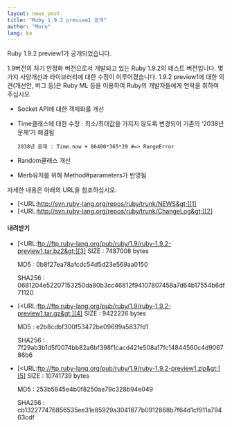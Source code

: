 ```yaml
---
layout: news_post
title: "Ruby 1.9.2 preview1 공개"
author: "Moru"
lang: ko
---
```


Ruby 1.9.2 preview1가 공개되었습니다.

1\.9버전의 차기 안정화 버전으로서 개발되고 있는 Ruby 1.9.2의 테스트 버전입니다. 몇가지 사양개선과 라이브러리에 대한
수정이 이루어졌습니다. 1.9.2 preview1에 대한 의견(개선안, 버그 등)은 Ruby ML 등을 이용하여 Ruby의
개발자들에게 연락을 취하여 주십시오.

* Socket API에 대한 객체화를 개선
* Time클래스에 대한 수정 : 최소/최대값을 가지지 않도록 변경되어 기존의 ‘2038년 문제‘가 해결됨

      2038년 문제 : Time.now + 86400*365*29 #=> RangeError

* Random클래스 개선
* Merb유저를 위해 Method#parameters가 반영됨

자세한 내용은 아래의 URL을 참조하십시오.

* [&lt;URL:http://svn.ruby-lang.org/repos/ruby/trunk/NEWS&gt;][1]
* [&lt;URL:http://svn.ruby-lang.org/repos/ruby/trunk/ChangeLog&gt;][2]

#### 내려받기

* [&lt;URL:ftp://ftp.ruby-lang.org/pub/ruby/1.9/ruby-1.9.2-preview1.tar.bz2&gt;][3]
  SIZE
  : 7487008 bytes

  MD5
  : 0b8f27ea78afcdc54d5d23e569aa0150

  SHA256
  : 0681204e52207153250da80b3cc46812f94107807458a7d64b17554b6df71120

* [&lt;URL:ftp://ftp.ruby-lang.org/pub/ruby/1.9/ruby-1.9.2-preview1.tar.gz&gt;][4]
  SIZE
  : 9422226 bytes

  MD5
  : e2b8cdbf300f53472be09699a5837fd1

  SHA256
  : 7f29ab3b1d5f0074bb82a6bf398f1cacd42fe508a17fc14844560c4d906786b6

* [&lt;URL:ftp://ftp.ruby-lang.org/pub/ruby/1.9/ruby-1.9.2-preview1.zip&gt;][5]
  SIZE
  : 10741739 bytes

  MD5
  : 253b5845e4b0f8250ae79c328b94e049

  SHA256
  : cb132277476856535ee31e85929a3041877b0912868b7f64d1cf911a79463cdf



[1]: http://svn.ruby-lang.org/repos/ruby/trunk/NEWS
[2]: http://svn.ruby-lang.org/repos/ruby/trunk/ChangeLog
[3]: ftp://ftp.ruby-lang.org/pub/ruby/1.9/ruby-1.9.2-preview1.tar.bz2
[4]: ftp://ftp.ruby-lang.org/pub/ruby/1.9/ruby-1.9.2-preview1.tar.gz
[5]: ftp://ftp.ruby-lang.org/pub/ruby/1.9/ruby-1.9.2-preview1.zip
